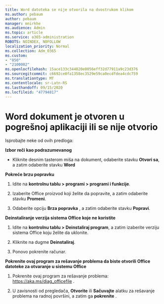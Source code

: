 ```yaml
---
title: Word datoteka se nije otvorila na dvostrukom klikom
ms.author: pebaum
author: pebaum
manager: mnirkhe
ms.audience: Admin
ms.topic: article
ms.service: o365-administration
ROBOTS: NOINDEX, NOFOLLOW
localization_priority: Normal
ms.collection: Adm_O365
ms.custom:
- "850"
- "2100002"
ms.openlocfilehash: 15ace133c344020e0056eff32d77911a9c23d376
ms.sourcegitcommit: c6692ce0fa1358ec3529e59ca0ecdfdea4cdc759
ms.translationtype: MT
ms.contentlocale: sr-Latn-RS
ms.lasthandoff: 09/15/2020
ms.locfileid: "47794817"
---
```

# <a name="word-document-opened-in-the-wrong-app-or-didnt-open"></a>Word dokument je otvoren u pogrešnoj aplikaciji ili se nije otvorio

Isprobajte neke od ovih predloga:

**Izbor reči kao podrazumevanog**

- Kliknite desnim tasterom miša na dokument, odaberite stavku **Otvori sa**, a zatim odaberite stavku **Word**

**Pokreće brzu popravku**

1. Idite na **kontrolnu tablu > programi > programi i funkcije**.

2. Izaberite Office proizvod koji želite da popravite, a zatim odaberite stavku **Promeni**.

3. Odaberite opciju **Brza popravka** , a zatim odaberite stavku **Popravi**.

**Deinstaliranje verzija sistema Office koje ne koristite**

1. Idite na **kontrolnu tablu > Deinstaliraj program**, a zatim izaberite verziju sistema Office koju želite da uklonite.

2. Kliknite na dugme **Deinstaliraj**.

3. Ponovo pokrenite računar.

**Pokrenite ovaj program za rešavanje problema da biste otvorili Office datoteke za otvaranje u sistemu Office**

1. Pokrenite ovaj program za rešavanje problema: https://aka.ms/diag_officefile .

2. U zavisnosti od pregledača, **Otvorite** ili **Sačuvajte** alatku za rešavanje problema na radnoj površini, a zatim ga **pokrenite** .
